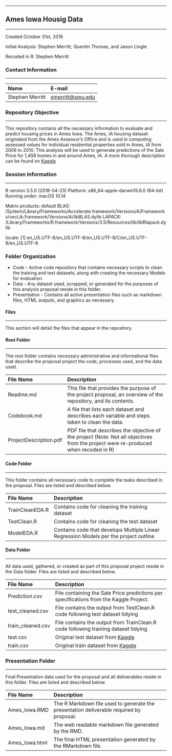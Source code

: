 ***
## Ames Iowa Housig Data

---

Created October 31st, 2018

Initial Analysis:  Stephen Merritt, Quentin Thomas, and Jason Lingle

Recoded in R: Stephen Merritt

### Contact Information 

---

| Name | E-mail | 
| :----- | :----- |
| Stephen Merritt | smerritt@smu.edu |


### Repository Objective

---

This repository contains all the necessary information to evaluate and predict housing prices in Ames Iowa.  The Ames, IA housing dataset originated from the Ames Assessor’s Office and is used in computing assessed values for individual residential properties sold in Ames, IA from 2006 to 2010.  This analysis will be used to generate predictions of the Sale Price for 1,459 homes in and around Ames, IA.  A more thorough description can be found on [Kaggle](https://www.kaggle.com/c/house-prices-advanced-regression-techniques)


### Session Information

---

R version 3.5.0 (2018-04-23)
Platform: x86_64-apple-darwin15.6.0 (64-bit)
Running under: macOS  10.14

Matrix products: default
BLAS: /System/Library/Frameworks/Accelerate.framework/Versions/A/Frameworks/vecLib.framework/Versions/A/libBLAS.dylib
LAPACK: /Library/Frameworks/R.framework/Versions/3.5/Resources/lib/libRlapack.dylib

locale:
[1] en_US.UTF-8/en_US.UTF-8/en_US.UTF-8/C/en_US.UTF-8/en_US.UTF-8


### Folder Organization
* Code - Active code repository that contains necessary scripts to clean the training and test datasets, along with creating the necessary Models for evaluation.
* Data - Any dataset used, scrapped, or generated for the purposes of this analysis proposal reside in this folder.
* Presentation - Contains all active presentation files such as markdown files, HTML outputs, and graphics as necessary.

#### Files

---

This section will detail the files that appear in the repository.

#### Root Folder

---

The root folder contains necessary administrative and informational files that describe the proposal project the code, processes used, and the data used.

| File Name | Description |
| :------------- | :------------------------------------------------- |
| Readme.md | This file that provides the purpose of the project proposal, an overview of the repository, and its contents. |
| Codebook.md | A file that lists each dataset and describes each variable and steps taken to clean the data. |
| ProjectDescription.pdf | PDF file that describes the objective of the project (Note: Not all objectives from the project were re-produced when recoded in R)

#### Code Folder

---

This folder contains all necessary code to complete the tasks described in the proposal.  Files are listed and described below.

| File Name | Description |
| :-------------- | :------------------------------------------ |
| TrainCleanEDA.R | Contains code for cleaning the training dataset |
| TestClean.R | Contains code for cleaning the test dataset |
| ModelEDA.R | Contains code that develops Multiple Linear Regression Models per the project outline |


#### Data Folder

---

All data used, gathered, or created as part of this proposal project reside in the Data folder.  Files are listed and described below.

| File Name | Description |
| :------------- | :--------------------------------------------------- |
| Prediction.csv | File containing the Sale Price predictions per specifications from the Kaggle Project. |
| test_cleaned.csv | File contains the output from TestClean.R code following test dataset tidying |
| train_cleaned.csv | File contains the output from TrainClean.R code following training dataset tidying |
| test.csv | Original test dataset from [Kaggle](https://www.kaggle.com/c/house-prices-advanced-regression-techniques/data) |
| train.csv | Original train dataset from [Kaggle](https://www.kaggle.com/c/house-prices-advanced-regression-techniques/data)  |


### Presentation Folder

---

Final Presentation data used for the proposal and all deliverables reside in this folder.  Files are listed and described below.

| File Name | Description |
| :------------- | :--------------------------------------------------- |
| Ames_Iowa.RMD | The R Markdown file used to generate the presentation deliverable required by proposal. |
| Ames_Iowa.md | The web readable markdown file generated by the RMD. |
| Ames_Iowa.html | The final HTML presentation generated by the RMarkdown file. |




